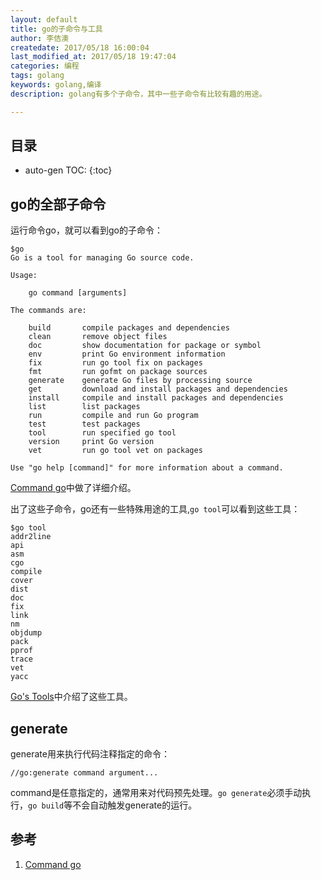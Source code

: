 ```yaml
---
layout: default
title: go的子命令与工具
author: 李佶澳
createdate: 2017/05/18 16:00:04
last_modified_at: 2017/05/18 19:47:04
categories: 编程
tags: golang
keywords: golang,编译
description: golang有多个子命令，其中一些子命令有比较有趣的用途。

---
```


## 目录
* auto-gen TOC:
{:toc}

## go的全部子命令

运行命令go，就可以看到go的子命令：

	$go
	Go is a tool for managing Go source code.
	
	Usage:
		
		go command [arguments]
		
	The commands are:
		
		build       compile packages and dependencies
		clean       remove object files
		doc         show documentation for package or symbol
		env         print Go environment information
		fix         run go tool fix on packages
		fmt         run gofmt on package sources
		generate    generate Go files by processing source
		get         download and install packages and dependencies
		install     compile and install packages and dependencies
		list        list packages
		run         compile and run Go program
		test        test packages
		tool        run specified go tool
		version     print Go version
		vet         run go tool vet on packages
		
	Use "go help [command]" for more information about a command.

[Command go][1]中做了详细介绍。

出了这些子命令，go还有一些特殊用途的工具,`go tool`可以看到这些工具：

	$go tool
	addr2line
	api
	asm
	cgo
	compile
	cover
	dist
	doc
	fix
	link
	nm
	objdump
	pack
	pprof
	trace
	vet
	yacc

[Go's Tools][2]中介绍了这些工具。

## generate

generate用来执行代码注释指定的命令：

	//go:generate command argument...

command是任意指定的，通常用来对代码预先处理。`go generate`必须手动执行，`go build`等不会自动触发generate的运行。

## 参考

1. [Command go][1]

[1]: https://golang.org/cmd/go/  "Command go" 
[2]: https://golang.org/cmd/ "Go's Tools"
